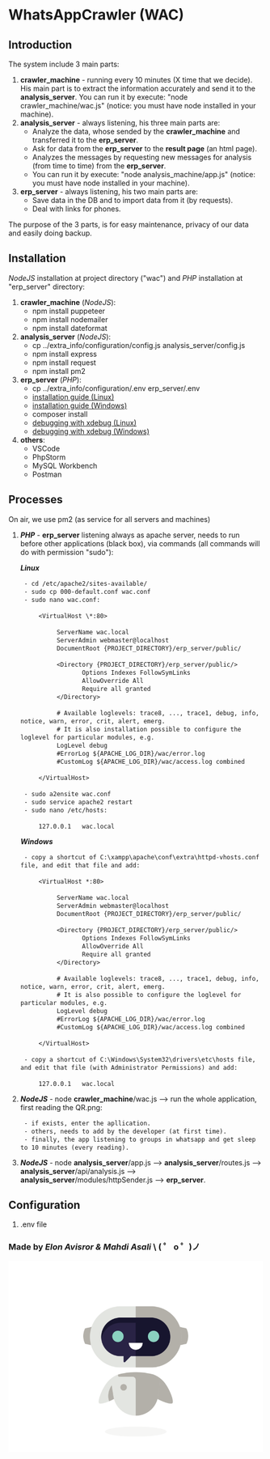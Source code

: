 # WhatsAppCrawler (WAC)

## Introduction

The system include 3 main parts:

1. **crawler_machine** - running every 10 minutes (X time that we decide). His main part is to extract the information accurately and send it to the **analysis_server**. You can run it by execute: "node crawler_machine/wac.js" (notice: you must have node installed in your machine).
2. **analysis_server** - always listening, his three main parts are:
   - Analyze the data, whose sended by the **crawler_machine** and transferred it to the **erp_server**.
   - Ask for data from the **erp_server** to the **result page** (an html page).
   - Analyzes the messages by requesting new messages for analysis (from time to time) from the **erp_server**.
   - You can run it by execute: "node analysis_machine/app.js" (notice: you must have node installed in your machine).
3. **erp_server** - always listening, his two main parts are:
   - Save data in the DB and to import data from it (by requests).
   - Deal with links for phones.

The purpose of the 3 parts, is for easy maintenance, privacy of our data and easily doing backup.

## Installation

_NodeJS_ installation at project directory ("wac") and _PHP_ installation at "erp_server" directory:

1. **crawler_machine** (_NodeJS_):
   - npm install puppeteer
   - npm install nodemailer
   - npm install dateformat
2. **analysis_server** (_NodeJS_):
   - cp ../extra_info/configuration/config.js analysis_server/config.js
   - npm install express
   - npm install request
   - npm install pm2
3. **erp_server** (_PHP_):
   - cp ../extra_info/configuration/.env erp_server/.env
   - [installation guide (Linux)](https://tecadmin.net/install-symfony-2-framework-on-ubuntu/)
   - [installation guide (Windows)](https://seiler.it/installing-symfony-framework-into-xampp-for-windows/)
   - composer install
   - [debugging with xdebug (Linux)](http://www.dieuwe.com/blog/xdebug-ubuntu-1604-php7)
   - [debugging with xdebug (Windows)](https://xdebug.org/download.php)
4. **others**:
   - VSCode
   - PhpStorm
   - MySQL Workbench
   - Postman

## Processes

On air, we use pm2 (as service for all servers and machines)

1. **_PHP_** - **erp_server** listening always as apache server, needs to run before other applications (black box), via commands (all commands will do with permission "sudo"):

    **_Linux_**

        - cd /etc/apache2/sites-available/
        - sudo cp 000-default.conf wac.conf
        - sudo nano wac.conf:

            <VirtualHost \*:80>

                 ServerName wac.local
                 ServerAdmin webmaster@localhost
                 DocumentRoot {PROJECT_DIRECTORY}/erp_server/public/

                 <Directory {PROJECT_DIRECTORY}/erp_server/public/>
                        Options Indexes FollowSymLinks
                        AllowOverride All
                        Require all granted
                 </Directory>

                 # Available loglevels: trace8, ..., trace1, debug, info, notice, warn, error, crit, alert, emerg.
                 # It is also installation possible to configure the loglevel for particular modules, e.g.
                 LogLevel debug
                 #ErrorLog ${APACHE_LOG_DIR}/wac/error.log
                 #CustomLog ${APACHE_LOG_DIR}/wac/access.log combined

            </VirtualHost>

        - sudo a2ensite wac.conf
        - sudo service apache2 restart
        - sudo nano /etc/hosts:

            127.0.0.1   wac.local

    **_Windows_**

        - copy a shortcut of C:\xampp\apache\conf\extra\httpd-vhosts.conf file, and edit that file and add:

            <VirtualHost *:80>

                 ServerName wac.local
                 ServerAdmin webmaster@localhost
                 DocumentRoot {PROJECT_DIRECTORY}/erp_server/public/

                 <Directory {PROJECT_DIRECTORY}/erp_server/public/>
                        Options Indexes FollowSymLinks
                        AllowOverride All
                        Require all granted
                 </Directory>

                 # Available loglevels: trace8, ..., trace1, debug, info, notice, warn, error, crit, alert, emerg.
                 # It is also possible to configure the loglevel for particular modules, e.g.
                 LogLevel debug
                 #ErrorLog ${APACHE_LOG_DIR}/wac/error.log
                 #CustomLog ${APACHE_LOG_DIR}/wac/access.log combined

            </VirtualHost>

        - copy a shortcut of C:\Windows\System32\drivers\etc\hosts file, and edit that file (with Administrator Permissions) and add:

            127.0.0.1   wac.local

2. **_NodeJS_** - node **crawler_machine**/wac.js --> run the whole application, first reading the QR.png:

        - if exists, enter the apllication.
        - others, needs to add by the developer (at first time).
        - finally, the app listening to groups in whatsapp and get sleep to 10 minutes (every reading).

3. **_NodeJS_** - node **analysis_server**/app.js --> **analysis_server**/routes.js --> **analysis_server**/api/analysis.js --> **analysis_server**/modules/httpSender.js --> **erp_server**.

## Configuration

1. .env file

### Made by _Elon Avisror & Mahdi Asali_ \ ( ゜ o ゜)ノ

![GitHub Logo](/crawler_machine/logo.gif)
